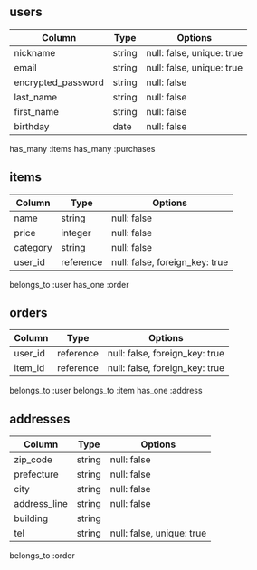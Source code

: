 ## users

| Column              | Type    | Options                    |
|---------------------|---------|----------------------------|
| nickname            | string  | null: false, unique: true  |
| email               | string  | null: false, unique: true  |
| encrypted_password  | string  | null: false                |
| last_name           | string  | null: false                |
| first_name          | string  | null: false                |
| birthday            | date    | null: false                |

has_many :items
has_many :purchases


## items

| Column    | Type       | Options                         |
|-----------|------------|---------------------------------|
| name      | string     | null: false                     |
| price     | integer    | null: false                     |
| category  | string     | null: false                     |
| user_id   | reference  | null: false, foreign_key: true  |

belongs_to :user
has_one :order


## orders

| Column    | Type       | Options                         |
|-----------|------------|---------------------------------|
| user_id   | reference  | null: false, foreign_key: true  |
| item_id   | reference  | null: false, foreign_key: true  |

belongs_to :user
belongs_to :item
has_one :address


## addresses

| Column        | Type    | Options                    |
|---------------|---------|----------------------------|
| zip_code      | string  | null: false                |
| prefecture    | string  | null: false                |
| city          | string  | null: false                |
| address_line  | string  | null: false                |
| building      | string  |                            |
| tel           | string  | null: false, unique: true  |

belongs_to :order